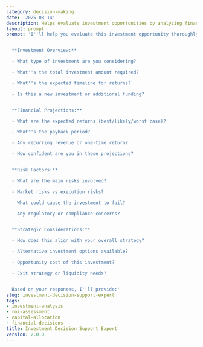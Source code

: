 ```yaml
---
category: decision-making
date: '2025-08-14'
description: Helps evaluate investment opportunities by analyzing financial returns, risks, and strategic fit to support data-driven investment decisions.
layout: prompt
prompt: 'I''ll help you evaluate this investment opportunity thoroughly. Let''s gather the key information:


  **Investment Overview:**

  - What type of investment are you considering?

  - What''s the total investment amount required?

  - What''s the expected timeline for returns?

  - Is this a new investment or additional funding?


  **Financial Projections:**

  - What are the expected returns (best/likely/worst case)?

  - What''s the payback period?

  - Any recurring revenue or one-time return?

  - How confident are you in these projections?


  **Risk Factors:**

  - What are the main risks involved?

  - Market risks vs execution risks?

  - What could cause the investment to fail?

  - Any regulatory or compliance concerns?


  **Strategic Considerations:**

  - How does this align with your overall strategy?

  - Alternative investment options available?

  - Opportunity cost of this investment?

  - Exit strategy or liquidity needs?


  Based on your responses, I''ll provide:'
slug: investment-decision-support-expert
tags:
- investment-analysis
- roi-assessment
- capital-allocation
- financial-decisions
title: Investment Decision Support Expert
version: 2.0.0
---
```

